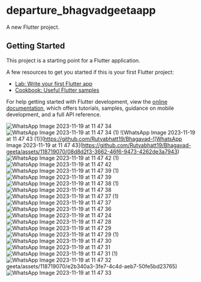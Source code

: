 # departure_bhagvadgeetaapp

A new Flutter project.

## Getting Started

This project is a starting point for a Flutter application.

A few resources to get you started if this is your first Flutter project:

- [Lab: Write your first Flutter app](https://docs.flutter.dev/get-started/codelab)
- [Cookbook: Useful Flutter samples](https://docs.flutter.dev/cookbook)

For help getting started with Flutter development, view the
[online documentation](https://docs.flutter.dev/), which offers tutorials,
samples, guidance on mobile development, and a full API reference.


![WhatsApp Image 2023-11-19 at 11 47 34](https://github.com/Rutvabhatt19/Bhagavad-geeta/assets/118719070/66c4067e-48ac-4628-9416-c033e9e4285c)
![WhatsApp Image 2023-11-19 at 11 47 34 (1)](https://github.com/Rutvabhatt19/Bhagavad-geeta/assets/118719070/4db2d102-2a84-4d96-9880-364d23a335fe)
![WhatsApp Image 2023-11-19 at 11 47 43 (1)](https://github.com/Rutvabhatt19/Bhagavad-![WhatsApp Image 2023-11-19 at 11 47 43](https://github.com/Rutvabhatt19/Bhagavad-geeta/assets/118719070/08d8d2f3-3662-46f6-9473-4262de3a7943)
![WhatsApp Image 2023-11-19 at 11 47 42 (1)](https://github.com/Rutvabhatt19/Bhagavad-geeta/assets/118719070/e872d796-f8c9-4e1a-9f49-8d12ddec042f)
![WhatsApp Image 2023-11-19 at 11 47 42](https://github.com/Rutvabhatt19/Bhagavad-geeta/assets/118719070/11f332d5-c7b3-4629-9855-9085e8dbaa82)
![WhatsApp Image 2023-11-19 at 11 47 39 (1)](https://github.com/Rutvabhatt19/Bhagavad-geeta/assets/118719070/3de78a44-6951-413d-a455-73e40d024869)
![WhatsApp Image 2023-11-19 at 11 47 39](https://github.com/Rutvabhatt19/Bhagavad-geeta/assets/118719070/d9f0cefb-0b38-4df7-84d9-5ad269b76080)
![WhatsApp Image 2023-11-19 at 11 47 38 (1)](https://github.com/Rutvabhatt19/Bhagavad-geeta/assets/118719070/df59953d-478a-4573-8009-7caf6e206ef0)
![WhatsApp Image 2023-11-19 at 11 47 38](https://github.com/Rutvabhatt19/Bhagavad-geeta/assets/118719070/4c408060-b784-4802-aa2d-419173f9aaef)
![WhatsApp Image 2023-11-19 at 11 47 37 (1)](https://github.com/Rutvabhatt19/Bhagavad-geeta/assets/118719070/70640bb7-b348-47f1-aa3c-b922694936a2)
![WhatsApp Image 2023-11-19 at 11 47 37](https://github.com/Rutvabhatt19/Bhagavad-geeta/assets/118719070/d33962fd-6238-42ed-886e-6e897092f57d)
![WhatsApp Image 2023-11-19 at 11 47 36](https://github.com/Rutvabhatt19/Bhagavad-geeta/assets/118719070/6f40bd91-5957-4fcd-bc4b-5058d5e4276f)
![WhatsApp Image 2023-11-19 at 11 47 24](https://github.com/Rutvabhatt19/Bhagavad-geeta/assets/118719070/024969b2-1a3b-4a2f-8222-3cf49295365a)
![WhatsApp Image 2023-11-19 at 11 47 28](https://github.com/Rutvabhatt19/Bhagavad-geeta/assets/118719070/893d7ae1-56e6-46e5-9780-2c04a513eda8)
![WhatsApp Image 2023-11-19 at 11 47 29](https://github.com/Rutvabhatt19/Bhagavad-geeta/assets/118719070/bb810200-fef7-4be8-b1f1-63fe7ab95241)
![WhatsApp Image 2023-11-19 at 11 47 29 (1)](https://github.com/Rutvabhatt19/Bhagavad-geeta/assets/118719070/5120ba8d-509f-47b7-bb26-44ce76bd530b)
![WhatsApp Image 2023-11-19 at 11 47 30](https://github.com/Rutvabhatt19/Bhagavad-geeta/assets/118719070/893763e5-c120-47f7-be46-2d9ed801b5e0)
![WhatsApp Image 2023-11-19 at 11 47 31](https://github.com/Rutvabhatt19/Bhagavad-geeta/assets/118719070/70552414-5c3f-4531-87d9-2ec4fa2c74ca)
![WhatsApp Image 2023-11-19 at 11 47 31 (1)](https://github.com/Rutvabhatt19/Bhagavad-geeta/assets/118719070/39c723e1-cfaf-4c41-831b-462076d1eb96)
![WhatsApp Image 2023-11-19 at 11 47 32](https://github.com/Rutvabhatt19/Bhagavad-geeta/assets/118719070/bcb77f6c-aa45-4cb3-b911-aa43a6945972)
geeta/assets/118719070/e2b340a3-3fe7-4c4d-aeb7-50fe5bd23765)
![WhatsApp Image 2023-11-19 at 11 47 33](https://github.com/Rutvabhatt19/Bhagavad-geeta/assets/118719070/c4f3d72d-7f19-4d35-834d-d6ea04eb912f)
